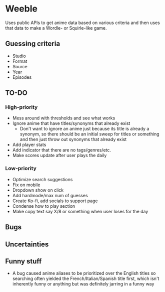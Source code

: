 # Weeble

Uses public APIs to get anime data based on various criteria and then uses that
data to make a Wordle- or Squirle-like game.

## Guessing criteria

- Studio
- Format
- Source
- Year
- Episodes

## TO-DO

### High-priority

- Mess around with thresholds and see what works
- Ignore anime that have titles/synonyms that already exist
  - Don't want to ignore an anime just because its title is already a synonym,
    so there should be an initial sweep for titles or something and then just
    throw out synonyms that already exist
- Add player stats
- Add indicator that there are no tags/genres/etc.
- Make scores update after user plays the daily

### Low-priority

- Optimize search suggestions
- Fix on mobile
- Dropdown show on click
- Add hardmode/max num of guesses
- Create Ko-fi, add socials to support page
- Condense how to play section
- Make copy text say X/8 or something when user loses for the day

## Bugs

## Uncertainties

## Funny stuff

- A bug caused anime aliases to be prioritized over the English titles so
  searching often yielded the French/Italian/Spanish title first, which isn't
  inherently funny or anything but was definitely jarring in a funny way
